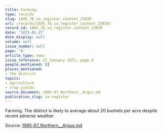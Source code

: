 ```yaml
---
title: Farming.
type: records
slug: 1845_76_sa_register_content_23830
url: /records/1845_76_sa_register_content_23830/
record_id: 1845_76_sa_register_content_23830
date: '1871-01-27'
date_display: null
volume: null
issue_number: null
page: '6'
article_type: news
issue_reference: 27 January 1871, page 6
people_mentioned: []
places_mentioned:
- the district
topics:
- agriculture
- crop yields
source_document: 1985-87_Northern__Argus.md
publication_slug: sa-register
---
```


Farming.  The district is likely to average about 20 bushels per acre despite recent adverse weather.

Source: [1985-87_Northern__Argus.md](/downloads/markdown/1985-87_Northern__Argus.md)
